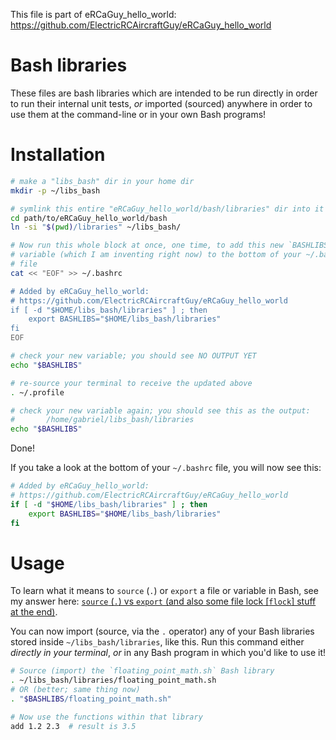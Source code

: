 This file is part of eRCaGuy_hello_world: https://github.com/ElectricRCAircraftGuy/eRCaGuy_hello_world


# Bash libraries

These files are bash libraries which are intended to be run directly in order to run their internal unit tests, _or_ imported (sourced) anywhere in order to use them at the command-line or in your own Bash programs!


# Installation 

```bash
# make a "libs_bash" dir in your home dir
mkdir -p ~/libs_bash

# symlink this entire "eRCaGuy_hello_world/bash/libraries" dir into it
cd path/to/eRCaGuy_hello_world/bash
ln -si "$(pwd)/libraries" ~/libs_bash/

# Now run this whole block at once, one time, to add this new `BASHLIBS`
# variable (which I am inventing right now) to the bottom of your ~/.bashrc
# file
cat << "EOF" >> ~/.bashrc

# Added by eRCaGuy_hello_world: 
# https://github.com/ElectricRCAircraftGuy/eRCaGuy_hello_world
if [ -d "$HOME/libs_bash/libraries" ] ; then
    export BASHLIBS="$HOME/libs_bash/libraries"
fi
EOF

# check your new variable; you should see NO OUTPUT YET
echo "$BASHLIBS"

# re-source your terminal to receive the updated above
. ~/.profile

# check your new variable again; you should see this as the output:
#       /home/gabriel/libs_bash/libraries
echo "$BASHLIBS"
```

Done!

If you take a look at the bottom of your `~/.bashrc` file, you will now see this:
```bash
# Added by eRCaGuy_hello_world: 
# https://github.com/ElectricRCAircraftGuy/eRCaGuy_hello_world
if [ -d "$HOME/libs_bash/libraries" ] ; then
    export BASHLIBS="$HOME/libs_bash/libraries"
fi

```


# Usage

To learn what it means to `source` (`.`) or `export` a file or variable in Bash, see my answer here: [`source` (`.`) vs `export` (and also some file lock [`flock`] stuff at the end)](https://stackoverflow.com/a/62626515/4561887).

You can now import (source, via the `.` operator) any of your Bash libraries stored inside `~/libs_bash/libraries`, like this. Run this command either _directly in your terminal_, _or_ in any Bash program in which you'd like to use it!

```bash
# Source (import) the `floating_point_math.sh` Bash library
. ~/libs_bash/libraries/floating_point_math.sh
# OR (better; same thing now)
. "$BASHLIBS/floating_point_math.sh"

# Now use the functions within that library
add 1.2 2.3  # result is 3.5
```
